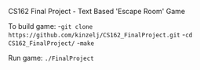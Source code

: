 CS162 Final Project - Text Based 'Escape Room' Game

To build game:
-`git clone https://github.com/kinzelj/CS162_FinalProject.git`
-`cd CS162_FinalProject/`
-`make`

Run game:
`./FinalProject`